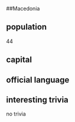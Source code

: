 ##Macedonia
## population
44		

## capital

 
## official language


## interesting trivia
no trivia


